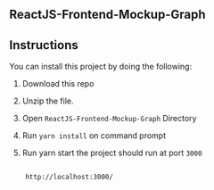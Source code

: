 ## ReactJS-Frontend-Mockup-Graph

## Instructions

You can install this project by doing the following:

1. Download this repo

2. Unzip the file.

3. Open `ReactJS-Frontend-Mockup-Graph` Directory 

5. Run `yarn install` on command prompt

6. Run yarn start the project should run at port `3000`

```

	http://localhost:3000/

```


